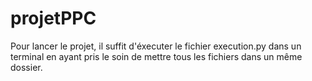 # projetPPC 
Pour lancer le projet, il suffit d'éxecuter le fichier execution.py dans un terminal en ayant pris le soin de mettre tous les fichiers dans un même dossier.
 
